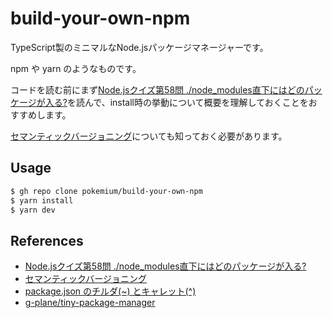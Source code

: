 # build-your-own-npm

TypeScript製のミニマルなNode.jsパッケージマネージャーです。

npm や yarn のようなものです。

コードを読む前にまず[Node.jsクイズ第58問 ./node_modules直下にはどのパッケージが入る?](https://blog.tai2.net/node-quiz-about-npm-install.html)を読んで、install時の挙動について概要を理解しておくことをおすすめします。

[セマンティックバージョニング](https://semver.org/lang/ja/)についても知っておく必要があります。

## Usage

```sh
$ gh repo clone pokemium/build-your-own-npm
$ yarn install
$ yarn dev
```

## References

- [Node.jsクイズ第58問 ./node_modules直下にはどのパッケージが入る?](https://blog.tai2.net/node-quiz-about-npm-install.html)
- [セマンティックバージョニング](https://semver.org/lang/ja/)
- [package.json のチルダ(~) とキャレット(^)](https://qiita.com/sotarok/items/4ebd4cfedab186355867)
- [g-plane/tiny-package-manager](https://github.com/g-plane/tiny-package-manager)